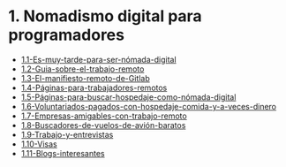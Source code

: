 # 1. Nomadismo digital para programadores



[comment]:STARTING_GENERATED_TOC

* [1.1-Es-muy-tarde-para-ser-nómada-digital](<./content/1.1-Es-muy-tarde-para-ser-nómada-digital.md>)
* [1.2-Guia-sobre-el-trabajo-remoto](<./content/1.2-Guia-sobre-el-trabajo-remoto.md>)
* [1.3-El-manifiesto-remoto-de-Gitlab](<./content/1.3-El-manifiesto-remoto-de-Gitlab.md>)
* [1.4-Páginas-para-trabajadores-remotos](<./content/1.4-Páginas-para-trabajadores-remotos.md>)
* [1.5-Páginas-para-buscar-hospedaje-como-nómada-digital](<./content/1.5-Páginas-para-buscar-hospedaje-como-nómada-digital.md>)
* [1.6-Voluntariados-pagados-con-hospedaje-comida-y-a-veces-dinero](<./content/1.6-Voluntariados-pagados-con-hospedaje-comida-y-a-veces-dinero.md>)
* [1.7-Empresas-amigables-con-trabajo-remoto](<./content/1.7-Empresas-amigables-con-trabajo-remoto.md>)
* [1.8-Buscadores-de-vuelos-de-avión-baratos](<./content/1.8-Buscadores-de-vuelos-de-avión-baratos.md>)
* [1.9-Trabajo-y-entrevistas](<./content/1.9-Trabajo-y-entrevistas.md>)
* [1.10-Visas](<./content/1.10-Visas.md>)
* [1.11-Blogs-interesantes](<./content/1.11-Blogs-interesantes.md>)

[comment]:ENDING_GENERATED_TOC
